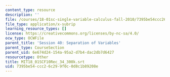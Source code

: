 ```yaml
---
content_type: resource
description: ''
file: /courses/18-01sc-single-variable-calculus-fall-2010/7395be54ccc26c299f0c0d8c1b89208e_MIT18_01SCF10Rec_34_300k.srt
file_type: application/x-subrip
learning_resource_types: []
license: https://creativecommons.org/licenses/by-nc-sa/4.0/
ocw_type: OCWFile
parent_title: 'Session 40: Separation of Variables'
parent_type: CourseSection
parent_uid: 6e674d24-154a-95a2-d7b4-dac2db7d6427
resourcetype: Other
title: MIT18_01SCF10Rec_34_300k.srt
uid: 7395be54-ccc2-6c29-9f0c-0d8c1b89208e
---
```

